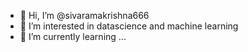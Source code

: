 - 👋 Hi, I’m @sivaramakrishna666
- 👀 I’m interested in datascience and machine learning
- 🌱 I’m currently learning ...

<!---
sivaramakrishna666/sivaramakrishna666 is a ✨ special ✨ repository because its `README.md` (this file) appears on your GitHub profile.
You can click the Preview link to take a look at your changes.
--->
